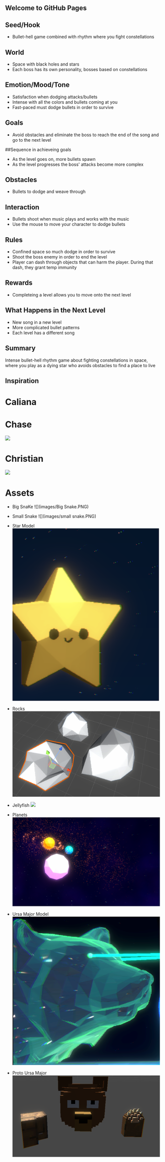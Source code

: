 ## Welcome to GitHub Pages

## Seed/Hook
* Bullet-hell game combined with rhythm where you fight constellations

## World
* Space with black holes and stars
* Each boss has its own personality, bosses based on constellations

## Emotion/Mood/Tone
* Satisfaction when dodging attacks/bullets
* Intense with all the colors and bullets coming at you
* Fast-paced must dodge bullets in order to survive

## Goals
* Avoid obstacles and eliminate the boss to reach the end of the song and go to the next level

##Sequence in achieveing goals
* As the level goes on, more bullets spawn
* As the level progresses the boss' attacks become more complex

## Obstacles
* Bullets to dodge and weave through

## Interaction
* Bullets shoot when music plays and works with the music
* Use the mouse to move your character to dodge bullets

## Rules
* Confined space so much dodge in order to survive
* Shoot the boss enemy in order to end the level
* Player can dash through objects that can harm the player. During that dash, they grant temp immunity

## Rewards
* Completeing a level allows you to move onto the next level

## What Happens in the Next Level
* New song in a new level
* More complicated bullet patterns
* Each level has a different song

## Summary
Intense bullet-hell rhythm game about fighting constellations in space, where you play as a dying star who avoids obstacles to find a place to live

## Inspiration
# Caliana

# Chase
![](images/Chase.PNG)
# Christian
![](images/Christian.PNG)

# Assets
* Big SnaKe 
![](images/Big Snake.PNG)

* Small Snake
![](images/small snake.PNG)

* Star Model
![](images/Star.png)

* Rocks
![](images/Rocks.PNG)

* Jellyfish
![](images/Jellyfish)

* Planets
![](images/Planets.PNG)

* Ursa Major Model
![](images/UrsaMajor_2.png)

* Proto Ursa Major
![](images/ProtoBear.PNG)

